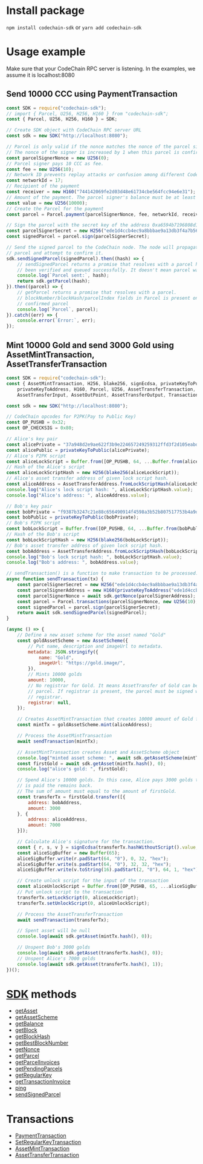 # Install package

`npm install codechain-sdk` or `yarn add codechain-sdk`

# Usage example
Make sure that your CodeChain RPC server is listening. In the examples, we assume it is localhost:8080

## Send 10000 CCC using PaymentTransaction

```javascript
const SDK = require("codechain-sdk");
// import { Parcel, U256, H256, H160 } from "codechain-sdk";
const { Parcel, U256, H256, H160 } = SDK;

// Create SDK object with CodeChain RPC server URL
const sdk = new SDK("http://localhost:8080");

// Parcel is only valid if the nonce matches the nonce of the parcel signer.
// The nonce of the signer is increased by 1 when this parcel is confirmed.
const parcelSignerNonce = new U256(0);
// Parcel signer pays 10 CCC as fee.
const fee = new U256(10);
// Network ID prevents replay attacks or confusion among different CodeChain networks.
const networkId = 17;
// Recipient of the payment
const receiver = new H160("744142069fe2d03d48e61734cbe564fcc94e6e31");
// Amount of the payment. The parcel signer's balance must be at least 10010.
const value = new U256(10000);
// Create the Parcel for the payment
const parcel = Parcel.payment(parcelSignerNonce, fee, networkId, receiver, value);

// Sign the parcel with the secret key of the address 0xa6594b7196808d161b6fb137e781abbc251385d9.
const parcelSignerSecret = new H256("ede1d4ccb4ec9a8bbbae9a13db3f4a7b56ea04189be86ac3a6a439d9a0a1addd");
const signedParcel = parcel.sign(parcelSignerSecret);

// Send the signed parcel to the CodeChain node. The node will propagate this
// parcel and attempt to confirm it.
sdk.sendSignedParcel(signedParcel).then((hash) => {
    // sendSignedParcel returns a promise that resolves with a parcel hash if parcel has
    // been verified and queued successfully. It doesn't mean parcel was confirmed.
    console.log(`Parcel sent:`, hash);
    return sdk.getParcel(hash);
}).then((parcel) => {
    // getParcel returns a promise that resolves with a parcel.
    // blockNumber/blockHash/parcelIndex fields in Parcel is present only for the
    // confirmed parcel
    console.log(`Parcel`, parcel);
}).catch((err) => {
    console.error(`Error:`, err);
});

```

## Mint 10000 Gold and send 3000 Gold using AssetMintTransaction, AssetTransferTransaction

```javascript
const SDK = require("codechain-sdk");
const { AssetMintTransaction, H256, blake256, signEcdsa, privateKeyToPublic,
    privateKeyToAddress, H160, Parcel, U256, AssetTransferTransaction,
    AssetTransferInput, AssetOutPoint, AssetTransferOutput, Transaction, AssetScheme, AssetTransferAddress } = SDK;

const sdk = new SDK("http://localhost:8080");

// CodeChain opcodes for P2PK(Pay to Public Key)
const OP_PUSHB = 0x32;
const OP_CHECKSIG = 0x80;

// Alice's key pair
const alicePrivate = "37a948d2e9ae622f3b9e224657249259312ffd3f2d105eabda6f222074608df3";
const alicePublic = privateKeyToPublic(alicePrivate);
// Alice's P2PK script
const aliceLockScript = Buffer.from([OP_PUSHB, 64, ...Buffer.from(alicePublic, "hex"), OP_CHECKSIG]);
// Hash of the Alice's script
const aliceLockScriptHash = new H256(blake256(aliceLockScript));
// Alice's asset transfer address of given lock script hash.
const aliceAddress = AssetTransferAddress.fromLockScriptHash(aliceLockScriptHash);
console.log("Alice's lock script hash: ", aliceLockScriptHash.value);
console.log("Alice's address: ", aliceAddress.value);

// Bob's key pair
const bobPrivate = "f9387b3247c21e88c656490914f4598a3b52b807517753b4a9d7a51d54a6260c";
const bobPublic = privateKeyToPublic(bobPrivate);
// Bob's P2PK script
const bobLockScript = Buffer.from([OP_PUSHB, 64, ...Buffer.from(bobPublic, "hex"), OP_CHECKSIG]);
// Hash of the Bob's script
const bobLockScriptHash = new H256(blake256(bobLockScript));
// Bob's asset transfer address of given lock script hash.
const bobAddress = AssetTransferAddress.fromLockScriptHash(bobLockScriptHash);
console.log("Bob's lock script hash: ", bobLockScriptHash.value);
console.log("Bob's address: ", bobAddress.value);

// sendTransaction() is a function to make transaction to be processed.
async function sendTransaction(tx) {
    const parcelSignerSecret = new H256("ede1d4ccb4ec9a8bbbae9a13db3f4a7b56ea04189be86ac3a6a439d9a0a1addd");
    const parcelSignerAddress = new H160(privateKeyToAddress("ede1d4ccb4ec9a8bbbae9a13db3f4a7b56ea04189be86ac3a6a439d9a0a1addd"));
    const parcelSignerNonce = await sdk.getNonce(parcelSignerAddress);
    const parcel = Parcel.transactions(parcelSignerNonce, new U256(10), 17, tx);
    const signedParcel = parcel.sign(parcelSignerSecret);
    return await sdk.sendSignedParcel(signedParcel);
}

(async () => {
    // Define a new asset scheme for the asset named "Gold"
    const goldAssetScheme = new AssetScheme({
        // Put name, description and imageUrl to metadata.
        metadata: JSON.stringify({
            name: "Gold",
            imageUrl: "https://gold.image/",
        }),
        // Mints 10000 golds
        amount: 10000,
        // No registrar for Gold. It means AssetTransfer of Gold can be done with any
        // parcel. If registrar is present, the parcel must be signed with the
        // registrar.
        registrar: null,
    });

    // Creates AssetMintTransaction that creates 10000 amount of Gold for Alice.
    const mintTx = goldAssetScheme.mint(aliceAddress);

    // Process the AssetMintTransaction
    await sendTransaction(mintTx);

    // AssetMintTransaction creates Asset and AssetScheme object
    console.log("minted asset scheme: ", await sdk.getAssetScheme(mintTx.hash()));
    const firstGold = await sdk.getAsset(mintTx.hash(), 0);
    console.log("alice's gold: ", firstGold);

    // Spend Alice's 10000 golds. In this case, Alice pays 3000 golds to Bob. Alice
    // is paid the remains back.
    // The sum of amount must equal to the amount of firstGold.
    const transferTx = firstGold.transfer([{
        address: bobAddress,
        amount: 3000
    }, {
        address: aliceAddress,
        amount: 7000
    }]);

    // Calculate Alice's signature for the transaction.
    const { r, s, v } = signEcdsa(transferTx.hashWithoutScript().value, alicePrivate);
    const aliceSigBuffer = new Buffer(65);
    aliceSigBuffer.write(r.padStart(64, "0"), 0, 32, "hex");
    aliceSigBuffer.write(s.padStart(64, "0"), 32, 32, "hex");
    aliceSigBuffer.write(v.toString(16).padStart(2, "0"), 64, 1, "hex");

    // Create unlock script for the input of the transaction
    const aliceUnlockScript = Buffer.from([OP_PUSHB, 65, ...aliceSigBuffer]);
    // Put unlock script to the transaction
    transferTx.setLockScript(0, aliceLockScript);
    transferTx.setUnlockScript(0, aliceUnlockScript);

    // Process the AssetTransferTransaction
    await sendTransaction(transferTx);

    // Spent asset will be null
    console.log(await sdk.getAsset(mintTx.hash(), 0));

    // Unspent Bob's 3000 golds
    console.log(await sdk.getAsset(transferTx.hash(), 0));
    // Unspent Alice's 7000 golds
    console.log(await sdk.getAsset(transferTx.hash(), 1));
})();
```

# [SDK](classes/sdk.html) methods
 * [getAsset](classes/sdk.html#getasset)
 * [getAssetScheme](classes/sdk.html#getassetscheme)
 * [getBalance](classes/sdk.html#getbalance)
 * [getBlock](classes/sdk.html#getblock)
 * [getBlockHash](classes/sdk.html#getblockhash)
 * [getBestBlockNumber](classes/sdk.html#getbestblocknumber)
 * [getNonce](classes/sdk.html#getnonce)
 * [getParcel](classes/sdk.html#getparcel)
 * [getParcelInvoices](classes/sdk.html#getparcelinvoices)
 * [getPendingParcels](classes/sdk.html#getpendingparcels)
 * [getRegularKey](classes/sdk.html#getregularkey)
 * [getTransactionInvoice](classes/sdk.html#gettransactioninvoice)
 * [ping](classes/sdk.html#ping)
 * [sendSignedParcel](classes/sdk.html#sendsignedparcel)

# Transactions
 * [PaymentTransaction](classes/paymenttransaction.html)
 * [SetRegularKeyTransaction](classes/setregularkeytransaction.html)
 * [AssetMintTransaction](classes/assetminttransaction.html)
 * [AssetTransferTransaction](classes/assettransfertransaction.html)
